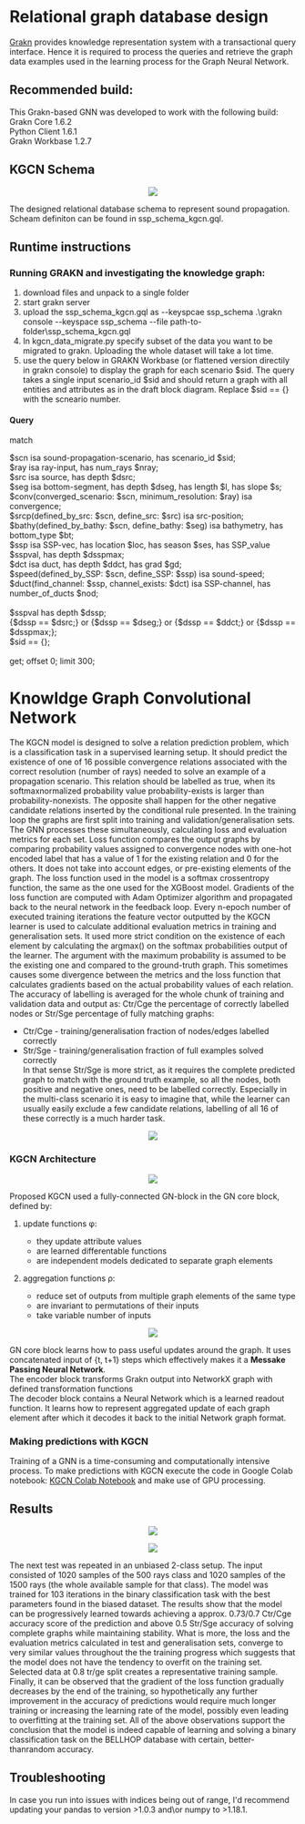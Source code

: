 # Relational graph database design

[Grakn](https://en.wikipedia.org/wiki/GRAKN.AI) provides knowledge representation system with a transactional query interface. Hence it is required to process the queries and retrieve the graph data examples used in the learning process for the Graph Neural Network.

## Recommended build:
This Grakn-based GNN was developed to work with the following build: </br>
Grakn Core 1.6.2 </br>
Python Client 1.6.1 </br>
Grakn Workbase 1.2.7 </br>

## KGCN Schema
<p align="center">
  <img src="https://github.com/kubpie/SPM-Thesis/blob/master/pics/kgcn_schema.JPG"/>
</p>
The designed relational database schema to represent sound propagation. Scheam definiton can be found in ssp_schema_kgcn.gql.

## Runtime instructions

### Running GRAKN and investigating the knowledge graph:
1. download files and unpack to a single folder
2. start grakn server
3. upload the ssp_schema_kgcn.gql as --keyspcae ssp_schema
.\grakn console --keyspace ssp_schema --file path-to-folder\ssp_schema_kgcn.gql
4. In kgcn_data_migrate.py specify subset of the data you want to be migrated to grakn. Uploading the whole dataset will take a lot time.
5. use the query below in GRAKN Workbase (or flattened version directily in grakn console) to display the graph for each scenario $sid. 
The query takes a single input scenario_id $sid and should return a graph with all entities and attributes as in the draft block diagram. Replace $sid == {} with the scneario number.

#### Query 
match        

$scn isa sound-propagation-scenario, has scenario_id $sid;  </br>
$ray isa ray-input, has num_rays $nray;   </br>
$src isa source, has depth $dsrc;   </br>
$seg isa bottom-segment, has depth $dseg, has length $l, has slope $s;  </br>
$conv(converged_scenario: $scn, minimum_resolution: $ray) isa convergence;  </br>
$srcp(defined_by_src: $scn, define_src: $src) isa src-position;  </br>
$bathy(defined_by_bathy: $scn, define_bathy: $seg) isa bathymetry, has bottom_type $bt; </br>
$ssp isa SSP-vec, has location $loc, has season $ses, has SSP_value $sspval, has depth $dsspmax; </br>
$dct isa duct, has depth $ddct, has grad $gd;  </br>
$speed(defined_by_SSP: $scn, define_SSP: $ssp) isa sound-speed; </br>
$duct(find_channel: $ssp, channel_exists: $dct) isa SSP-channel, has number_of_ducts $nod;  </br>
 </br>
$sspval has depth $dssp; </br>
{$dssp == $dsrc;} or {$dssp == $dseg;} or {$dssp == $ddct;} or {$dssp == $dsspmax;}; </br>
$sid == {}; </br>
 </br>
get; offset 0; limit 300; 

# Knowldge Graph Convolutional Network
The KGCN model is designed to solve a relation prediction problem, which is a classification
task in a supervised learning setup. It should predict the existence of one of 16 possible
convergence relations associated with the correct resolution (number of rays) needed to solve
an example of a propagation scenario. This relation should be labelled as true, when its softmaxnormalized
probability value probability-exists is larger than probability-nonexists.
The opposite shall happen for the other negative candidate relations inserted by the conditional
rule presented. In the training loop the graphs are first split into training
and validation/generalisation sets. The GNN processes these simultaneously, calculating loss
and evaluation metrics for each set. Loss function compares the output graphs by comparing
probability values assigned to convergence nodes with one-hot encoded label that has a value
of 1 for the existing relation and 0 for the others. It does not take into account edges, or
pre-existing elements of the graph. The loss function used in the model is a softmax crossentropy
function, the same as the one used for the XGBoost model. Gradients of
the loss function are computed with Adam Optimizer algorithm and propagated back
to the neural network in the feedback loop. Every n-epoch number of executed training iterations
the feature vector outputted by the KGCN learner is used to calculate additional
evaluation metrics in training and generalisation sets. It used more strict condition on the
existence of each element by calculating the argmax() on the softmax probabilities output of
the learner. The argument with the maximum probability is assumed to be the existing one
and compared to the ground-truth graph. This sometimes causes some divergence between
the metrics and the loss function that calculates gradients based on the actual probability
values of each relation. The accuracy of labelling is averaged for the whole chunk of training
and validation data and output as: Ctr/Cge the percentage of correctly labelled nodes or
Str/Sge percentage of fully matching graphs:</br>
* Ctr/Cge - training/generalisation fraction of nodes/edges labelled correctly</br>
* Str/Sge - training/generalisation fraction of full examples solved correctly</br>
In that sense Str/Sge is more strict, as it requires the complete predicted graph to match
with the ground truth example, so all the nodes, both positive and negative ones, need to
be labelled correctly. Especially in the multi-class scenario it is easy to imagine that, while
the learner can usually easily exclude a few candidate relations, labelling of all 16 of these
correctly is a much harder task.
<p align="center">
  <img src="https://github.com/kubpie/SPM-Thesis/blob/master/pics/predicted_graph.jpg"/>
</p>

### KGCN Architecture
<p align="center">
  <img src="https://github.com/kubpie/SPM-Thesis/blob/master/pics/GN_block.jpg"/>
</p>
Proposed KGCN used a fully-connected GN-block in the GN core block, defined by: </br>

1. update functions φ:
    * they update attribute values
    * are learned differentable functions
    * are independent models dedicated to separate graph elements

2. aggregation functions ρ:
    * reduce set of outputs from multiple graph elements of the same type
    * are invariant to permutations of their inputs
    * take variable number of inputs
<p align="center">
  <img src="https://github.com/kubpie/SPM-Thesis/blob/master/pics/enc_dec.jpg"/>
</p>

GN core block learns how to pass useful updates around the graph. It uses concatenated input of {t, t+1} steps which effectively makes it a **Messake Passing Neural Network**.</br>
The encoder block transforms Grakn output into NetworkX graph with defined transformation functions </br>
The decoder block contains a Neural Network which is a learned readout function. It learns how to represent aggregated update of each graph element after which it decodes it back to the initial Network graph format.

### Making predictions with KGCN

Training of a GNN is a time-consuming and computationally intensive process. To make predictions with KGCN execute the code in Google Colab notebook: [KGCN Colab Notebook](https://github.com/kubpie/SPM-Thesis/blob/master/JupyterNotebook/KGCNcolab.ipynb) and make use of GPU processing.

## Results
<p align="center">
  <img src="https://github.com/kubpie/SPM-Thesis/blob/master/pics/learning_example.jpg"/>
</p>
<p align="center">
  <img src="https://github.com/kubpie/SPM-Thesis/blob/master/pics/loss_func.jpg"/>
</p>

The next test was repeated in an unbiased 2-class setup. The input consisted of 1020 samples
of the 500 rays class and 1020 samples of the 1500 rays (the whole available sample for that
class). The model was trained for 103 iterations in the binary classification task with the best
parameters found in the biased dataset. The results show that the model can be progressively
learned towards achieving a approx. 0.73/0.7 Ctr/Cge accuracy score of the prediction and
above 0.5 Str/Sge accuracy of solving complete graphs while maintaining stability. What is
more, the loss and the evaluation metrics calculated in test and generalisation sets, converge
to very similar values throughout the the training progress which suggests that the model
does not have the tendency to overfit on the training set. Selected data at 0.8 tr/ge split
creates a representative training sample. Finally, it can be observed that the gradient of the
loss function gradually decreases by the end of the training, so hypothetically any further
improvement in the accuracy of predictions would require much longer training or increasing
the learning rate of the model, possibly even leading to overfitting at the training set. All of
the above observations support the conclusion that the model is indeed capable of learning
and solving a binary classification task on the BELLHOP database with certain, better-thanrandom
accuracy.

## Troubleshooting
In case you run into issues with indices being out of range, I'd recommend updating your pandas to version >1.0.3 and\or numpy to >1.18.1.


